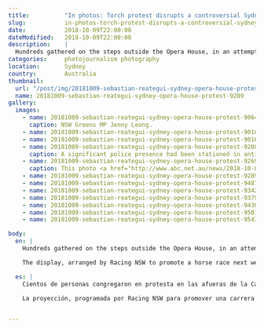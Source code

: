 ```yaml
---
title:          "In photos: Torch protest disrupts a controversial Sydney Opera House gambling advertisement"
slug:           in-photos-torch-protest-disrupts-a-controversial-sydney-opera-house-gambling-advertisement
date:           2018-10-09T22:00:00
dateModified:   2018-10-09T22:00:00
description:    |
  Hundreds gathered on the steps outside the Opera House, in an attempt to overpower the light display with household torches and smartphone lights.
categories:     photojournalism photography
location:       Sydney
country:        Australia
thumbnail:
  url: "/post/img/20181009-sebastian-reategui-sydney-opera-house-protest-9289.jpg"
  name: 20181009-sebastian-reategui-sydney-opera-house-protest-9289
gallery:
  images:
    - name: 20181009-sebastian-reategui-sydney-opera-house-protest-9064
      caption: NSW Greens MP Jenny Leong.
    - name: 20181009-sebastian-reategui-sydney-opera-house-protest-9010
    - name: 20181009-sebastian-reategui-sydney-opera-house-protest-9016
    - name: 20181009-sebastian-reategui-sydney-opera-house-protest-9208
      caption: A significant police presence had been stationed in anticipation of protestors.
    - name: 20181009-sebastian-reategui-sydney-opera-house-protest-9269
      caption: This photo <a href="http://www.abc.net.au/news/2018-10-09/opera-house-everest-protest/10357074">appeared on ABC News Online</a>.
    - name: 20181009-sebastian-reategui-sydney-opera-house-protest-9289
    - name: 20181009-sebastian-reategui-sydney-opera-house-protest-9487
    - name: 20181009-sebastian-reategui-sydney-opera-house-protest-9342
    - name: 20181009-sebastian-reategui-sydney-opera-house-protest-9379
    - name: 20181009-sebastian-reategui-sydney-opera-house-protest-9430
    - name: 20181009-sebastian-reategui-sydney-opera-house-protest-9501
    - name: 20181009-sebastian-reategui-sydney-opera-house-protest-9543

body:
  en: |
    Hundreds gathered on the steps outside the Opera House, in an attempt to overpower the light display with household torches and smartphone lights.

    The display, arranged by Racing NSW to promote a horse race next week, had sparked both support and outrage nationwide for its use of the sails for advertising purposes.

  es: |
    Cientos de personas congregaron en protesta en las afueras de la Casa de Ópera en Sídney anoche, con el objetivo de abrumar la proyección de luz con antorchas domésticas y luces de celulares.

    La proyección, programada por Racing NSW para promover una carrera de caballos en la semana que viene, recién había provocado a tanto apoyo como escándalo de ámbito nacional por el uso de las velas de la Casa de Ópera como una cartelera publicitaria.


---
```

